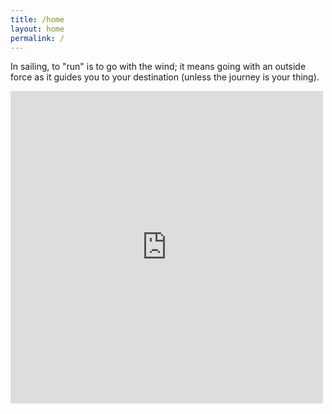 ```yaml
---
title: /home
layout: home
permalink: /
---
```


In sailing, to "run" is to go with the wind; it means going with an outside force as it guides you to your destination (unless the journey is your thing).

<iframe src="https://forecast.predictwind.com/tracking/display/Outrun/?mapMode=useAtlas&windSymbol=WindStreamlines&weatherSource=GFS" width=500 height=500 style="border:0;"></iframe>
